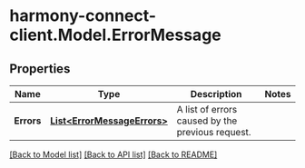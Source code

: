 # harmony-connect-client.Model.ErrorMessage
## Properties

Name | Type | Description | Notes
------------ | ------------- | ------------- | -------------
**Errors** | [**List&lt;ErrorMessageErrors&gt;**](ErrorMessageErrors.md) | A list of errors caused by the previous request. | 

[[Back to Model list]](../README.md#documentation-for-models) [[Back to API list]](../README.md#documentation-for-api-endpoints) [[Back to README]](../README.md)


